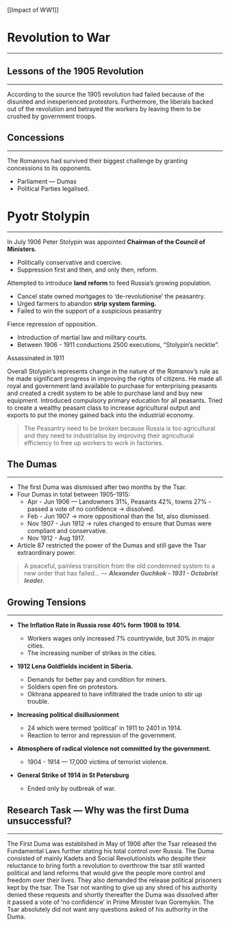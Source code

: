 [[Impact of  WW1]]

# Revolution to War
---
## Lessons of the 1905 Revolution

---

According to the source the 1905 revolution had failed because of the disunited and inexperienced protestors. Furthermore, the liberals backed out of the revolution and betrayed the workers by leaving them to be crushed by government troops. 

## Concessions

---

The Romanovs had survived their biggest challenge by granting concessions to its opponents. 

- Parliament — Dumas
- Political Parties legalised.

# Pyotr Stolypin

---

In July 1906 Peter Stolypin was appointed **Chairman of the Council of Ministers**. 

- Politically conservative and coercive.
- Suppression first and then, and only then, reform.

Attempted to introduce **land reform** to feed Russia’s growing population. 

- Cancel state owned mortgages to ‘de-revolutionise’ the peasantry.
- Urged farmers to abandon **strip system farming.**
- Failed to win the support of a suspicious peasantry

Fierce repression of opposition. 

- Introduction of martial law and military courts.
- Between 1906 - 1911 conductions 2500 executions, “Stolypin’s necktie”.

Assassinated in 1911

Overall Stolypin’s represents change in the nature of the Romanov’s rule as he made significant progress in improving the rights of citizens. He made all royal and government land available to purchase for enterprising peasants and created a credit system to be able to purchase land and buy new equipment. Introduced compulsory primary education for all peasants. Tried to create a wealthy peasant class to increase agricultural output and exports to put the money gained back into the industrial economy. 

> The Peasantry need to be broken because Russia is too agricultural and they need to industrialise by improving their agricultural efficiency to free up workers to work in factories.
> 

## The Dumas

---

- The first Duma was dismissed after two months by the Tsar.
- Four Dumas in total between 1905-1915:
    - Apr - Jun 1906 — Landowners 31%, Peasants 42%, towns 27% - passed a vote of no confidence → dissolved.
    - Feb - Jun 1907 → more oppositional than the 1st, also dismissed.
    - Nov 1907 - Jun 1912 → rules changed to ensure that Dumas were compliant and conservative.
    - Nov 1912 - Aug 1917.
- Article 87 restricted the power of the Dumas and still gave the Tsar extraordinary power.

> A peaceful, painless transition from the old condemned system to a new order that has failed...  — ***Alexander Guchkok - 1931 - Octobrist leader.***
> 

## Growing Tensions

---

- **The Inflation Rate in Russia rose 40% form 1908 to 1914.**
    - Workers wages only increased 7% countrywide, but 30% in major cities.
    - The increasing number of strikes in the cities.
- **1912 Lena Goldfields incident in Siberia.**
    - Demands for better pay and condition for miners.
    - Soldiers open fire on protestors.
    - Okhrana appeared to have infiltrated the trade union to stir up trouble.

- **Increasing political disillusionment**
    - 24 which were termed ‘political’ in 1911 to 2401 in 1914.
    - Reaction to terror and repression of the government.
- **Atmosphere of radical violence not committed by the government.**
    - 1904 - 1914 — 17,000 victims of terrorist violence.
- **General Strike of 1914 in St Petersburg**
    - Ended only by outbreak of war.

## Research Task — Why was the first Duma unsuccessful?

---

The First Duma was established in May of 1906 after the Tsar released the Fundamental Laws further stating his total control over Russia. The Duma consisted of mainly Kadets and Social Revolutionists who despite their reluctance to bring forth a revolution to overthrow the tsar still wanted political and land reforms that would give the people more control and freedom over their lives. They also demanded the release political prisoners kept by the tsar. The Tsar not wanting to give up any shred of his authority denied these requests and shortly thereafter the Duma was dissolved after it passed a vote of ‘no confidence’ in Prime Minister Ivan Goremykin. The Tsar absolutely did not want any questions asked of his authority in the Duma.